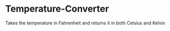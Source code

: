 # Temperature-Converter
Takes the temperature in Fahrenheit and returns it in both Celsius and Kelvin
